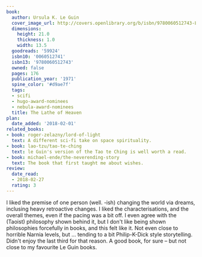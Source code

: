 ```yaml
---
book:
  author: Ursula K. Le Guin
  cover_image_url: http://covers.openlibrary.org/b/isbn/9780060512743-L.jpg
  dimensions:
    height: 21.0
    thickness: 1.0
    width: 13.5
  goodreads: '59924'
  isbn10: '0060512741'
  isbn13: '9780060512743'
  owned: false
  pages: 176
  publication_year: '1971'
  spine_color: '#d9ae7f'
  tags:
  - scifi
  - hugo-award-nominees
  - nebula-award-nominees
  title: The Lathe of Heaven
plan:
  date_added: '2018-02-01'
related_books:
- book: roger-zelazny/lord-of-light
  text: A different sci-fi take on space spirituality.
- book: lao-tzu/tao-te-ching
  text: le Guin's version of the Tao te Ching is well worth a read.
- book: michael-ende/the-neverending-story
  text: The book that first taught me about wishes.
review:
  date_read:
  - 2018-02-27
  rating: 3
---
```


I liked the premise of one person (well. -ish) changing the world via dreams, inclusing heavy retroactive changes. I
liked the characterisations, and the overall themes, even if the pacing was a bit off. I even agree with the (Taoist)
philosophy shown behind it, but I don't like being shown philosophies forcefully in books, and this felt like it. Not
even close to horrible Narnia levels, but … tending to a bit Philip-K-Dick style storytelling. Didn't enjoy the last
third for that reason. A good book, for sure – but not close to my favourite Le Guin books.
